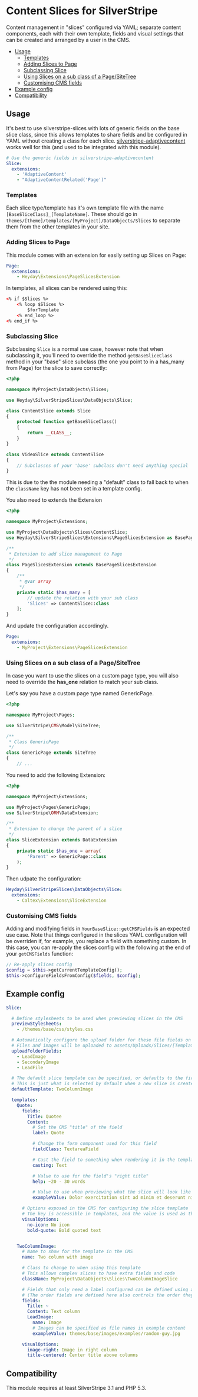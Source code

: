 # Content Slices for SilverStripe

Content management in "slices" configured via YAML; separate content components, each with their own template, fields and visual settings that can be created and arranged by a user in the CMS.

- [Usage](#usage)
    - [Templates](#templates)
    - [Adding Slices to Page](#adding-slices-to-page)
    - [Subclassing Slice](#subclassing-slice)
    - [Using Slices on a sub class of a Page/SiteTree](#using-slices-on-a-sub-class-of-a-pagesitetree)
    - [Customising CMS fields](#customising-cms-fields)
- [Example config](#example-config)
- [Compatibility](#compatibility)

## Usage

It's best to use silverstripe-slices with lots of generic fields on the base slice class, since this allows templates to share fields and be configured in YAML without creating a class for each slice. [silverstripe-adaptivecontent](https://github.com/heyday/silverstripe-adaptivecontent) works well for this (and used to be integrated with this module).

```yaml
# Use the generic fields in silverstripe-adaptivecontent
Slice:
  extensions:
    - 'AdaptiveContent'
    - "AdaptiveContentRelated('Page')"
```

### Templates

Each slice type/template has it's own template file with the name `[BaseSliceClass]_[TemplateName]`. These should go in `themes/[theme]/templates/[MyProject]/DataObjects/Slices` to separate them from the other templates in your site. 

### Adding Slices to Page

This module comes with an extension for easily setting up Slices on Page:

```yaml
Page:
  extensions:
    - Heyday\Extensions\PageSlicesExtension
```

In templates, all slices can be rendered using this:

```html
<% if $Slices %>
    <% loop $Slices %>
        $forTemplate
    <% end_loop %>
<% end_if %>
```

### Subclassing Slice

Subclassing `Slice` is a normal use case, however note that when subclassing it, you'll need to override the method `getBaseSliceClass` method in your "base" slice subclass (the one you point to in a has_many from Page) for the slice to save correctly:

```php
<?php

namespace MyProject\DataObjects\Slices;

use Heyday\SilverStripeSlices\DataObjects\Slice;

class ContentSlice extends Slice
{
    protected function getBaseSliceClass()
    {
        return __CLASS__;
    }
}

class VideoSlice extends ContentSlice
{
    // Subclasses of your 'base' subclass don't need anything special
}
```

This is due to the the module needing a "default" class to fall back to when the `className` key has not been set in a template config.

You also need to extends the Extension

```php
<?php

namespace MyProject\Extensions;

use MyProject\DataObjects\Slices\ContentSlice;
use Heyday\SilverStripeSlices\Extensions\PageSlicesExtension as BasePageSlicesExtension;

/**
 * Extension to add slice management to Page
 */
class PageSlicesExtension extends BasePageSlicesExtension
{
    /**
     * @var array
     */
    private static $has_many = [
        // update the relation with your sub class
        'Slices' => ContentSlice::class
    ];
}
```

And update the configuration accordingly.

```yaml
Page:
  extensions:
    - MyProject\Extensions\PageSlicesExtension
```

### Using Slices on a sub class of a Page/SiteTree

In case you want to use the slices on a custom page type, you will also need to override the **has_one** relation to match your sub class.

Let's say you have a custom page type named GenericPage.

```php
<?php

namespace MyProject\Pages;

use SilverStripe\CMS\Model\SiteTree;

/**
 * Class GenericPage
 */
class GenericPage extends SiteTree
{
    // ...
```

You need to add the following Extension:

```php
<?php

namespace MyProject\Extensions;

use MyProject\Pages\GenericPage;
use SilverStripe\ORM\DataExtension;

/**
 * Extension to change the parent of a slice
 */
class SliceExtension extends DataExtension
{
    private static $has_one = array(
        'Parent' => GenericPage::class
    );
}
```

Then udpate the configuration:
```yml
Heyday\SilverStripeSlices\DataObjects\Slice:
  extensions:
    - Caltex\Extensions\SliceExtension
```

### Customising CMS fields

Adding and modifying fields in `YourBaseSlice::getCMSFields` is an expected use case. Note that things configured in the slices YAML configuration will be overriden if, for example, you replace a field with something custom. In this case, you can re-apply the slices config with the following at the end of your `getCMSFields` function:

```php
// Re-apply slices config
$config = $this->getCurrentTemplateConfig();
$this->configureFieldsFromConfig($fields, $config);
```

## Example config

```yaml
Slice:

  # Define stylesheets to be used when previewing slices in the CMS
  previewStylesheets:
    - /themes/base/css/styles.css

  # Automatically configure the upload folder for these file fields on Slice
  # Files and images will be uploaded to assets/Uploads/Slices/[TemplateName]
  uploadFolderFields:
    - LeadImage
    - SecondaryImage
    - LeadFile

  # The default slice template can be specified, or defaults to the first defined
  # This is just what is selected by default when a new slice is created
  defaultTemplate: TwoColumnImage

  templates:
    Quote:
      fields:
        Title: Quotee
        Content:
          # Set the CMS "title" of the field
          label: Quote

          # Change the form component used for this field
          fieldClass: TextareaField

          # Cast the field to something when rendering it in the template
          casting: Text

          # Value to use for the field's "right title"
          help: ~20 - 30 words

          # Value to use when previewing what the slice will look like
          exampleValue: Dolor exercitation sint ad minim et deserunt nisi aliquip cillum laboris ipsum esse nulla commodo cupidatat ipsum proident exercitation veniam

      # Options exposed in the CMS for configuring the slice template
      # The key is accessible in templates, and the value is used as the CMS title
      visualOptions:
        no-icon: No icon
        bold-quote: Bold quoted text


    TwoColumnImage:
      # Name to show for the template in the CMS
      name: Two column with image

      # Class to change to when using this template
      # This allows complex slices to have extra fields and code
      className: MyProject\DataObjects\Slices\TwoColumnImageSlice

      # Fields that only need a label configured can be defined using a shortcut:
      # (The order fields are defined here also controls the order they show in the CMS)
      fields:
        Title: ~
        Content: Text column
        LeadImage:
          name: Image
          # Images can be specified as file names in example content
          exampleValue: themes/base/images/examples/random-guy.jpg

      visualOptions:
        image-right: Image in right column
        title-centered: Center title above columns
```

## Compatibility

This module requires at least SilverStripe 3.1 and PHP 5.3.
